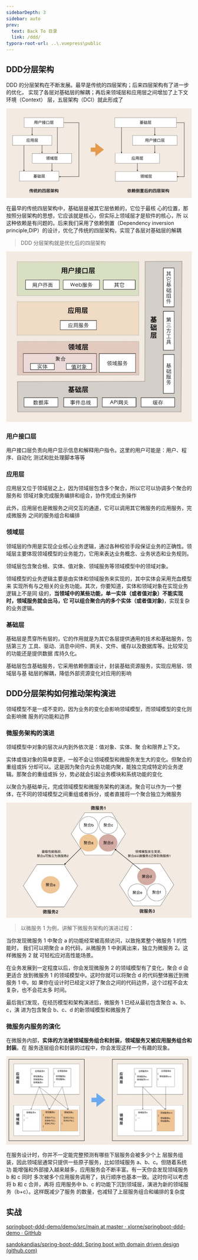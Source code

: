 ```yaml
---
sidebarDepth: 3
sidebar: auto
prev:
  text: Back To 目录
  link: /ddd/
typora-root-url: ..\.vuepress\public
---
```




## DDD分层架构

DDD 的分层架构在不断发展。最早是传统的四层架构；后来四层架构有了进一步的优化， 实现了各层对基础层的解耦；再后来领域层和应用层之间增加了上下文环境（Context） 层，五层架构（DCI）就此形成了

![image-20230526195538371](/images/ddd/image-20230526195538371.png)

在最早的传统四层架构中，基础层是被其它层依赖的，它位于最核 心的位置，那按照分层架构的思想，它应该就是核心，但实际上领域层才是软件的核心，所 以这种依赖是有问题的。后来我们采用了依赖倒置（Dependency inversion principle,DIP）的设计，优化了传统的四层架构，实现了各层对基础层的解耦

> DDD 分层架构就是优化后的四层架构

![image-20230526195709786](/images/ddd/image-20230526195709786.png)



### 用户接口层

用户接口层负责向用户显示信息和解释用户指令。这里的用户可能是：用户、程序、自动化 测试和批处理脚本等等



### 应用层

应用层又位于领域层之上，因为领域层包含多个聚合，所以它可以协调多个聚合的服务和 领域对象完成服务编排和组合，协作完成业务操作

此外，应用层也是微服务之间交互的通道，它可以调用其它微服务的应用服务，完成微服务 之间的服务组合和编排



### 领域层

领域层的作用是实现企业核心业务逻辑，通过各种校验手段保证业务的正确性。领域层主要体现领域模型的业务能力，它用来表达业务概念、业务状态和业务规则。 

领域层包含聚合根、实体、值对象、领域服务等领域模型中的领域对象。

领域模型的业务逻辑主要是由实体和领域服务来实现的，其中实体会采用充血模型来 实现所有与之相关的业务功能。其次，你要知道，实体和领域对象在实现业务逻辑上不是同 级的，**当领域中的某些功能，单一实体（或者值对象）不能实现时，领域服务就会出马，它 可以组合聚合内的多个实体（或者值对象)**，实现复杂的业务逻辑。



### 基础层

基础层是贯穿所有层的，它的作用就是为其它各层提供通用的技术和基础服务，包括第三方 工具、驱动、消息中间件、网关、文件、缓存以及数据库等。比较常见的功能还是提供数据 库持久化。 

基础层包含基础服务，它采用依赖倒置设计，封装基础资源服务，实现应用层、领域层与基 础层的解耦，降低外部资源变化对应用的影响





## DDD分层架构如何推动架构演进

领域模型不是一成不变的，因为业务的变化会影响领域模型，而领域模型的变化则会影响微 服务的功能和边界



### 微服务架构的演进

领域模型中对象的层次从内到外依次是：值对象、实体、聚 合和限界上下文。

实体或值对象的简单变更，一般不会让领域模型和微服务发生大的变化。但聚合的重组或拆 分却可以。这是因为聚合内业务功能内聚，能独立完成特定的业务逻辑。那聚合的重组或拆 分，势必就会引起业务模块和系统功能的变化



以聚合为基础单元，完成领域模型和微服务架构的演进。聚合可以作为一个整 体，在不同的领域模型之间重组或者拆分，或者直接将一个聚合独立为微服务

![image-20230526201041030](/images/ddd/image-20230526201041030.png)



> 以微服务 1 为例，讲解下微服务架构的演进过程：

当你发现微服务 1 中聚合 a 的功能经常被高频访问，以致拖累整个微服务 1 的性能时， 我们可以把聚合 a 的代码，从微服务 1 中剥离出来，独立为微服务 2。这样微服务 2 就 可轻松应对高性能场景。

在业务发展到一定程度以后，你会发现微服务 2 的领域模型有了变化，聚合 d 会更适合 放到微服务 1 的领域模型中。这时你就可以将聚合 d 的代码整体搬迁到微服务 1 中。如 果你在设计时已经定义好了聚合之间的代码边界，这个过程不会太复杂，也不会花太多 时间。 

最后我们发现，在经历模型和架构演进后，微服务 1 已经从最初包含聚合 a、b、c，演 进为包含聚合 b、c、d 的新领域模型和微服务了



### 微服务内服务的演化

在微服务内部，**实体的方法被领域服务组合和封装，领域服务又被应用服务组合和封装**。在 服务逐层组合和封装的过程中，你会发现这样一个有趣的现象。

![image-20230526201335344](/images/ddd/image-20230526201335344.png)

在服务设计时，你并不一定能完整预测有哪些下层服务会被多少个上 层服务组装，因此领域层通常只提供一些原子服务，比如领域服务 a、b、c。但随着系统功 能增强和外部接入越来越多，应用服务会不断丰富。有一天你会发现领域服务 b 和 c 同时 多次被多个应用服务调用了，执行顺序也基本一致。这时你可以考虑将 b 和 c 合并，再将 应用服务中 b、c 的功能下沉到领域层，演进为新的领域服务（b+c）。这样既减少了服务 的数量，也减轻了上层服务组合和编排的复杂度



## 实战

[springboot-ddd-demo/demo/src/main at master · xlorne/springboot-ddd-demo · GitHub](https://github.com/xlorne/springboot-ddd-demo/tree/master/demo/src/main)

[sandokandias/spring-boot-ddd: Spring boot with domain driven design (github.com)](https://github.com/sandokandias/spring-boot-ddd)